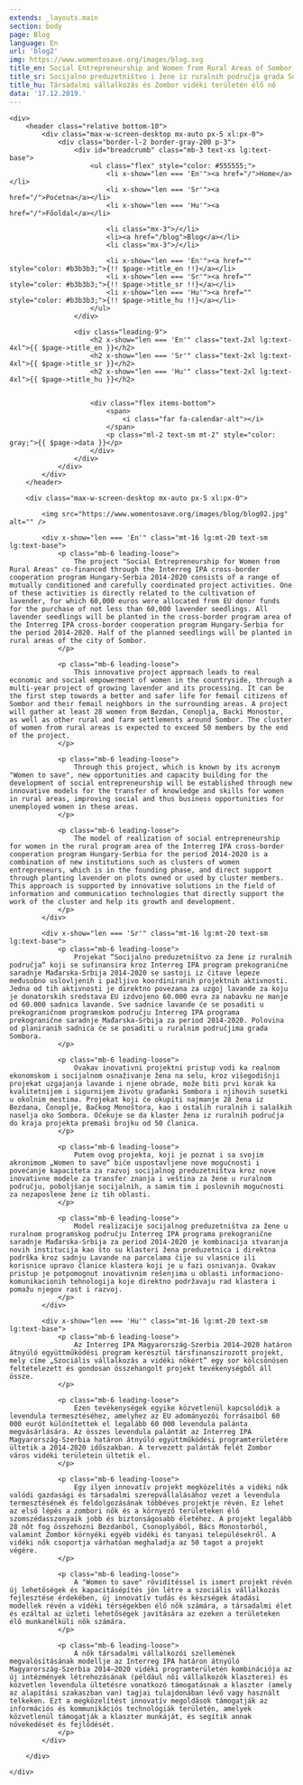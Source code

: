 ```yaml
---
extends: _layouts.main
section: body
page: Blog
language: En
url: 'blog2'
img: https://www.womentosave.org/images/blog.svg
title_en: Social Entrepreneurship and Women from Rural Areas of Sombor
title_sr: Socijalno preduzetništvo i žene iz ruralnih područja grada Sombora
title_hu: Társadalmi vállalkozás és Zombor vidéki területén élő nő
data: '17.12.2019.'            
---
```

    <div>
        <header class="relative bottom-10">
            <div class="max-w-screen-desktop mx-auto px-5 xl:px-0">
                <div class="border-l-2 border-gray-200 p-3">
                    <div id="breadcrumb" class="mb-3 text-xs lg:text-base">
                        <ul class="flex" style="color: #555555;">
                            <li x-show="len === 'En'"><a href="/">Home</a></li>
                            <li x-show="len === 'Sr'"><a href="/">Poćetna</a></li>
                            <li x-show="len === 'Hu'"><a href="/">Főoldal</a></li>

                            <li class="mx-3">/</li>
                            <li><a href="/blog">Blog</a></li>
                            <li class="mx-3">/</li>

                            <li x-show="len === 'En'"><a href="" style="color: #b3b3b3;">{!! $page->title_en !!}</a></li>
                            <li x-show="len === 'Sr'"><a href="" style="color: #b3b3b3;">{!! $page->title_sr !!}</a></li>
                            <li x-show="len === 'Hu'"><a href="" style="color: #b3b3b3;">{!! $page->title_hu !!}</a></li>
                        </ul>
                    </div>
                        
                    <div class="leading-9">
                        <h2 x-show="len === 'En'" class="text-2xl lg:text-4xl">{{ $page->title_en }}</h2>
                        <h2 x-show="len === 'Sr'" class="text-2xl lg:text-4xl">{{ $page->title_sr }}</h2>
                        <h2 x-show="len === 'Hu'" class="text-2xl lg:text-4xl">{{ $page->title_hu }}</h2>


                        <div class="flex items-bottom">
                            <span>
                                <i class="far fa-calendar-alt"></i>
                            </span>
                            <p class="ml-2 text-sm mt-2" style="color: gray;">{{ $page->data }}</p>
                        </div>
                    </div>
                </div>
            </div>
        </header>

        <div class="max-w-screen-desktop mx-auto px-5 xl:px-0">
        
            <img src="https://www.womentosave.org/images/blog/blog02.jpg" alt="" />

            <div x-show="len === 'En'" class="mt-16 lg:mt-20 text-sm lg:text-base">
                <p class="mb-6 leading-loose">
                    The project "Social Entrepreneurship for Women from Rural Areas" co-financed through the Interreg IPA cross-border cooperation program Hungary-Serbia 2014-2020 consists of a range of mutually conditioned and carefully coordinated project activities. One of these activities is directly related to the cultivation of lavender, for which 60,000 euros were allocated from EU donor funds for the purchase of not less than 60,000 lavender seedlings. All lavender seedlings will be planted in the cross-border program area of the Interreg IPA cross-border cooperation program Hungary-Serbia for the period 2014-2020. Half of the planned seedlings will be planted in rural areas of the city of Sombor. 
                </p>

                <p class="mb-6 leading-loose">
                    This innovative project approach leads to real economic and social empowerment of women in the countryside, through a multi-year project of growing lavender and its processing. It can be the first step towards a better and safer life for femail citizens of Sombor and their femail neighbors in the surrounding areas. A project will gather at least 28 women from Bezdan, Conoplja, Backi Monostor, as well as other rural and farm settlements around Sombor. The cluster of women from rural areas is expected to exceed 50 members by the end of the project.
                </p>

                <p class="mb-6 leading-loose">
                    Through this project, which is known by its acronym "Women to save", new opportunities and capacity building for the development of social entrepreneurship will be established through new innovative models for the transfer of knowledge and skills for women in rural areas, improving social and thus business opportunities for unemployed women in these areas.
                </p>

                <p class="mb-6 leading-loose">
                    The model of realization of social entrepreneurship for women in the rural program area of the Interreg IPA cross-border cooperation program Hungary-Serbia for the period 2014-2020 is a combination of new institutions such as clusters of women entrepreneurs, which is in the founding phase, and direct support through planting lavender on plots owned or used by cluster members. This approach is supported by innovative solutions in the field of information and communication technologies that directly support the work of the cluster and help its growth and development.
                </p>
            </div>

            <div x-show="len === 'Sr'" class="mt-16 lg:mt-20 text-sm lg:text-base">
                <p class="mb-6 leading-loose">
                    Projekat “Socijalno preduzetništvo za žene iz ruralnih područja“ koji se sufinansira kroz Interreg IPA program prekogranične saradnje Mađarska-Srbija 2014-2020 se sastoji iz čitave lepeze međusobno uslovljenih i pažljivo koordiniranih projektnih aktivnosti. Jedna od tih aktivnosti je direktno povezana za uzgoj lavande za koju je donatorskih sredstava EU izdvojeno 60.000 evra za nabavku ne manje od 60.000 sadnica lavande. Sve sadnice lavande će se posaditi u prekograničnom programskom području Interreg IPA programa prekogranične saradnje Mađarska-Srbija za period 2014-2020. Polovina od planiranih sadnica će se posaditi u ruralnim područjima grada Sombora. 
                </p>

                <p class="mb-6 leading-loose">
                    Ovakav inovativni projektni pristup vodi ka realnom ekonomskom i socijalnom osnaživanje žena na selu, kroz višegodišnji projekat uzgajanja lavande i njene obrade, može biti prvi korak ka kvalitetnijem i sigurnijem životu građanki Sombora i njihovih susetki u okolnim mestima. Projekat koji će okupiti najmanje 28 žena iz Bezdana, Čonoplje, Bačkog Monoštora, kao i ostalih ruralnih i salaških naselja oko Sombora. Očekuje se da klaster žena iz ruralnih područja do kraja projekta premaši brojku od 50 članica.
                </p>

                <p class="mb-6 leading-loose">
                    Putem ovog projekta, koji je poznat i sa svojim akronimom „Women to save“ biće uspostavljene nove mogućnosti i povećanje kapaciteta za razvoj socijalnog preduzetništva kroz nove inovativne modele za transfer znanja i veština za žene u ruralnom području, poboljšanje socijalnih, a samim tim i poslovnih mogućnosti za nezaposlene žene iz tih oblasti.
                </p>

                <p class="mb-6 leading-loose">
                    Model realizacije socijalnog preduzetništva za žene u ruralnom programskog području Interreg IPA programa prekogranične saradnje Mađarska-Srbija za period 2014-2020 je kombinacija stvaranja novih institucija kao što su klasteri žena preduzetnica i direktna podrška kroz sadnju Lavande na parcelama čije su vlasnice ili korisnice upravo članice klastera koji je u fazi osnivanja. Ovakav pristup je potpomognut inovativnim rešenjima u oblasti informaciono-komunikacionih tehnologija koje direktno podržavaju rad klastera i pomažu njegov rast i razvoj.
                </p>
            </div>

            <div x-show="len === 'Hu'" class="mt-16 lg:mt-20 text-sm lg:text-base">
                <p class="mb-6 leading-loose">
                    Az Interreg IPA Magyarország-Szerbia 2014–2020 határon átnyúló együttműködési program keresztül társfinanszírozott projekt, mely címe „Szociális vállalkozás a vidéki nőkért” egy sor kölcsönösen feltételezett és gondosan összehangolt projekt tevékenységből áll össze. 
                </p>

                <p class="mb-6 leading-loose">
                    Ezen tevékenységek egyike közvetlenül kapcsolódik a levendula termesztéséhez, amelyhez az EU adományozói forrásaiból 60 000 eurót különítettek el legalább 60 000 levendula palánta megvásárlására. Az összes levendula palántát az Interreg IPA Magyarország-Szerbia határon átnyúló együttműködési programterületére ültetik a 2014-2020 időszakban. A tervezett palánták felét Zombor város vidéki területein ültetik el.
                </p>

                <p class="mb-6 leading-loose">
                    Egy ilyen innovatív projekt megközelítés a vidéki nők valódi gazdasági és társadalmi szerepvállalásához vezet a levendula termesztésének és feldolgozásának többéves projektje révén. Ez lehet az első lépés a zombori nők és a környező területeken élő szomszédasszonyaik jobb és biztonságosabb életéhez. A projekt legalább 28 nőt fog összehozni Bezdanból, Csonoplyából, Bács Monostorból, valamint Zombor környéki egyéb vidéki és tanyasi településekről. A vidéki nők csoportja várhatóan meghaladja az 50 tagot a projekt végére.
                </p>

                <p class="mb-6 leading-loose">
                    A "Women to save" rövidítéssel is ismert projekt révén új lehetőségek és kapacitásépítés jön létre a szociális vállalkozás fejlesztése érdekében, új innovatív tudás és készségek átadási modellek révén a vidéki térségekben élő nők számára, a társadalmi élet és ezáltal az üzleti lehetőségek javítására az ezeken a területeken élő munkanélküli nők számára.
                </p>

                <p class="mb-6 leading-loose">
                    A nők társadalmi vállalkozói szellemének megvalósításának modellje az Interreg IPA határon átnyúló Magyarország-Szerbia 2014–2020 vidéki programterületén kombinációja az új intézmények létrehozásának (például női vállalkozók klaszterei) és közvetlen levendula ültetésre vonatkozó támogatásnak a klaszter (amely az alapítási szakaszban van) tagjai tulajdonában lévő vagy használt telkeken. Ezt a megközelítést innovatív megoldások támogatják az információs és kommunikációs technológiák területén, amelyek közvetlenül támogatják a klaszter munkáját, és segítik annak növekedését és fejlődését.
                </p>
            </div>
            
        </div>

    </div>